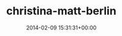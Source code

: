 ---
title:		"christina-matt-berlin"
type:		"photos"
mediatype:		"upload"
description:		"TBC"
date:		"2014-02-09 15:31:31+00:00"
album:		"people"
filename:		"christina-matt-berlin.md"
series:		""
cl_public_id:		"people/christina-matt-berlin"
cl_version:		1497005362
format:		"tiff"
bytes:		4352156
width:		2158
height:		1440
colours:
- "#82786E"
- "#CFC0B5"
- "#7E6D52"
- "#2A2826"
- "#876754"
- "#C39378"
- "#CCAE7F"
- "#3E3426"
- "#2A292D"
- "#757880"
- "#70777B"
- "#382520"
- "#2F3333"
- "#7D7E74"
- "#C7C7CE"
- "#757E75"
- "#C5D0D4"
- "#4B607A"
- "#783A46"
- "#C7C8BD"
exposure_mode:		"Auto"
program:		"Aperture-priority AE"
aperture:		"1.4"
focal_length:		"50.0 mm"
iso:		"200"
shutter_speed:		"1/1000"
metering:		"Multi-segment"
flash:		"Off, Did not fire"
white_balance:		"Custom"
colour_temp:		"6550"
has_crop:		"false"
orientation:		"Horizontal (normal)"
camera_model:		"NIKON D800"
lens_info:		"0mm f/0"
artist:		"No artist info"
x_resolution:		"300"
y_resolution:		"300"
---